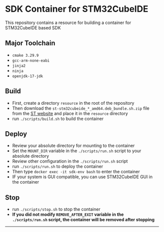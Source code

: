 # SDK Container for STM32CubeIDE

This repository contains a resource for building a container for STM32CubeIDE based SDK

## Major Toolchain

- `cmake 3.29.9`
- `gcc-arm-none-eabi`
- `jinja2`
- `ninja`
- `openjdk-17-jdk`

## Build

- First, create a directory `resource` in the root of the repository
- Then download the `st-stm32cubeide_*_amd64.deb_bundle.sh.zip` file from the [ST website](https://www.st.com/en/development-tools/stm32cubeide.html) and place it in the `resource` directory
- run `./scripts/build.sh` to build the container

## Deploy

- Review your absolute directory for mounting to the container
- Set the `MOUNT_DIR` variable in the `./scripts/run.sh` script to your absolute directory
- Review other configuration in the `./scripts/run.sh` script
- run `./scripts/run.sh` to deploy the container
- Then type `docker exec -it sdk-env bash` to enter the container
- IF your system is GUI compatible, you can use STM32CubeIDE GUI in the container

## Stop

- run `./scripts/stop.sh` to stop the container
- **If you did not modify `REMOVE_AFTER_EXIT` variable in the `./scripts/run.sh` script, the container will be removed after stopping**

---
